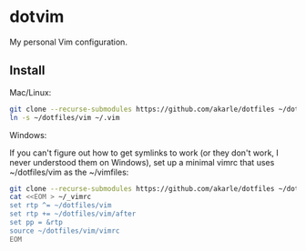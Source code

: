 # dotvim

My personal Vim configuration.

## Install

Mac/Linux:

```sh
git clone --recurse-submodules https://github.com/akarle/dotfiles ~/dotfiles
ln -s ~/dotfiles/vim ~/.vim
```

Windows:

If you can't figure out how to get symlinks to work (or they don't work, I never
understood them on Windows), set up a minimal vimrc that uses ~/dotfiles/vim as
the ~/vimfiles:

```sh
git clone --recurse-submodules https://github.com/akarle/dotfiles ~/dotfiles
cat <<EOM > ~/_vimrc
set rtp ^= ~/dotfiles/vim
set rtp += ~/dotfiles/vim/after
set pp = &rtp
source ~/dotfiles/vim/vimrc
EOM
```
